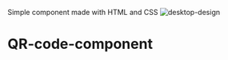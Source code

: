 Simple component made with HTML and CSS
![desktop-design](https://user-images.githubusercontent.com/64793047/160228244-5170a066-78ae-49da-8ee9-1c6e8593f266.jpg)
# QR-code-component
